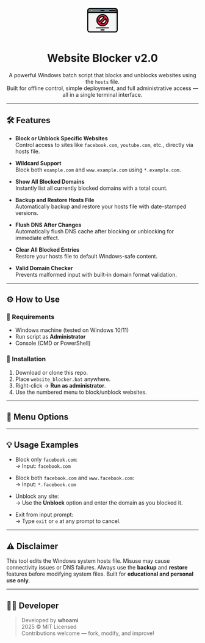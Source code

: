 <p align="center">
  <img src="browser.png" alt="Website Blocker Logo" width="80" />
</p>

<h1 align="center">Website Blocker v2.0</h1>

<p align="center">
  A powerful Windows batch script that blocks and unblocks websites using the <code>hosts</code> file.<br>
  Built for offline control, simple deployment, and full administrative access — all in a single terminal interface.
</p>

<hr>

## 🛠️ Features

- **Block or Unblock Specific Websites**  
  Control access to sites like `facebook.com`, `youtube.com`, etc., directly via hosts file.

- **Wildcard Support**  
  Block both `example.com` and `www.example.com` using `*.example.com`.

- **Show All Blocked Domains**  
  Instantly list all currently blocked domains with a total count.

- **Backup and Restore Hosts File**  
  Automatically backup and restore your hosts file with date-stamped versions.

- **Flush DNS After Changes**  
  Automatically flush DNS cache after blocking or unblocking for immediate effect.

- **Clear All Blocked Entries**  
  Restore your hosts file to default Windows-safe content.

- **Valid Domain Checker**  
  Prevents malformed input with built-in domain format validation.

---

## ⚙️ How to Use

### 🧰 Requirements
- Windows machine (tested on Windows 10/11)
- Run script as **Administrator**
- Console (CMD or PowerShell)

### 🚀 Installation
1. Download or clone this repo.
2. Place `website_blocker.bat` anywhere.
3. Right-click → **Run as administrator**.
4. Use the numbered menu to block/unblock websites.

---

## 🔢 Menu Options


---

## 💡 Usage Examples

- Block only `facebook.com`:  
  → Input: `facebook.com`

- Block both `facebook.com` and `www.facebook.com`:  
  → Input: `*.facebook.com`

- Unblock any site:  
  → Use the **Unblock** option and enter the domain as you blocked it.

- Exit from input prompt:  
  → Type `exit` or `e` at any prompt to cancel.

---

## ⚠️ Disclaimer

This tool edits the Windows system hosts file. Misuse may cause connectivity issues or DNS failures. Always use the **backup** and **restore** features before modifying system files. Built for **educational and personal use only**.

---

## 🧑‍💻 Developer

> Developed by **whoami**  
> 2025 © MIT Licensed  
> Contributions welcome — fork, modify, and improve!

